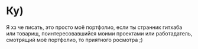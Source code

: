 # Ку)
Я хз че писать, это просто моё портфолио, если ты странник гитхаба или товарищ, поинтересовавшийся моими проектами
или работадатель, смотрящий моё портфолио, то приятного росмотра ;)
